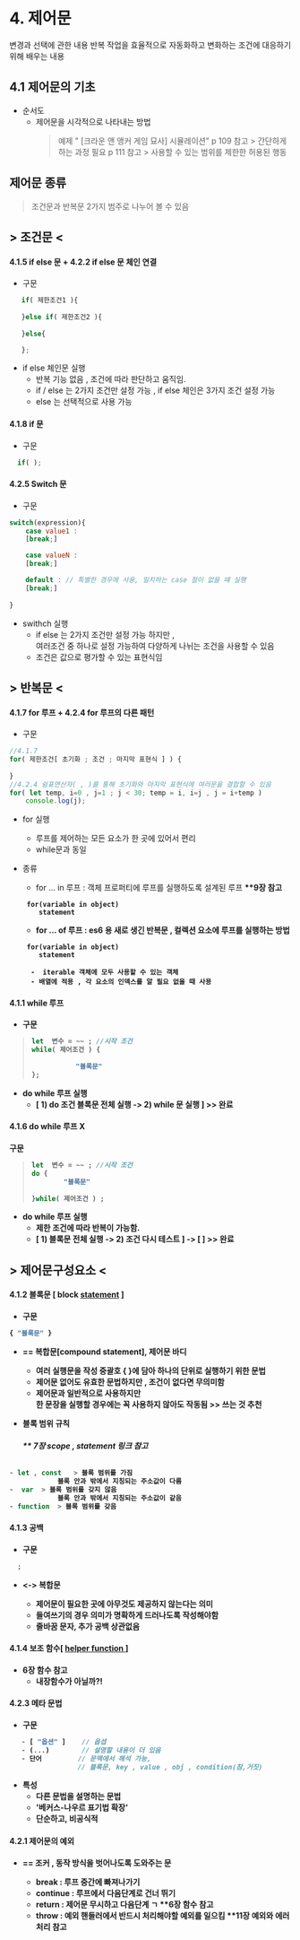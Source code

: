 ﻿# 4. 제어문
변경과 선택에 관한 내용
반복 작업을 효율적으로 자동화하고 변화하는 조건에 대응하기 위해 배우는 내용

## 4.1 제어문의 기초
- 순서도  
	- 제어문을 시각적으로 나타내는 방법 
		> 예제  " [크라운 앤 앵커 게임 묘사] 시뮬레이션"
		   p 109  참고 > 간단하게 하는 과정 필요
		   p 111  참고 >  사용할 수 있는 범위를 제한한 허용된 행동  

## 제어문 종류
> 조건문과 반복문 2가지 범주로 나누어 볼 수 있음

## > 조건문 <
#### 4.1.5 if else 문 + 4.2.2 if else 문 체인 연결 
- 구문 
```javaScript	
   if( 제한조건1 ){
   
   }else if( 제한조건2 ){
   
   }else{ 

   };
```
- if else 체인문 실행  	
	- 반복 기능 없음 , 조건에 따라 판단하고 움직임.
	- if / else 는 2가지 조건만 설정 가능 , if else 체인은 3가지 조건 설정 가능 
	- else 는 선택적으로 사용 가능 

#### 4.1.8 if 문 
- 구문 
```javaScript
  if( );
```

#### 4.2.5 Switch 문
- 구문
```javaScript
switch(expression){
	case value1 :
	[break;]

	case valueN :
	[break;]

	default : // 특별한 경우에 사용, 일치하는 case 절이 없을 떄 실행
	[break;]	
		
}
```
- swithch 실행
	- if else 는 2가지 조건만 설정 가능 하지만 , <br>여러조건 중 하나로 설정 가능하여 다양하게 나뉘는 조건을 사용할 수 있음
	-  조건은 값으로 평가할 수 있는 표현식임 
	



## > 반복문 < 

#### 4.1.7 for 루프  + 4.2.4  for 루프의 다른 패턴
- 구문 
```javaScript
//4.1.7
for( 제한조건[ 초기화 ; 조건 ; 마지막 표현식 ] ) {
 
}
//4.2.4 쉼표연산자( , )를 통해 초기화와 마지막 표현식에 여러문을 결합할 수 있음
for( let temp, i=0 , j=1 ; j < 30; temp = i, i=j , j = i+temp )
	console.log(j);
```
- for 실행 
	- 루프를 제어하는 모든 요소가 한 곳에 있어서 편리 
	- while문과 동일 

- 종류	
	-  for ... in 루프 : 객체 프로퍼티에 루프를 실행하도록 설계된 루프 <Strong>**9장 참고
	```
	 for(variable in object)
		statement 
	```
	
	- for ... of 루프 :  es6 용 새로 생긴 반복문 , 컬렉션 요소에 루프를 실행하는 방법 
	```
	 for(variable in object)
		statement 
	```
		-  iterable 객체에 모두 사용할 수 있는 객체 
		- 배열에 적용 , 각 요소의 인덱스를 알 필요 없을 때 사용 

#### 4.1.1 while 루프 
- 구문
> ```javaScript
> let  변수 = ~~ ; //시작 조건 
> while( 제어조건 ) {       
>          
>            "블록문"
> };

- do while 루프 실행
	- [ 1) do 조건 블록문 전체 실행 ->  2)  while 문 실행 ]  >> 완료 
   
#### 4.1.6 do while 루프 X
 구문
> ```javaScript
> let  변수 = ~~ ; //시작 조건 
> do {
>         "블록문"
>         
> }while( 제어조건 ) ;
> ```
- do while 루프 실행
	- 제한 조건에 따라 반복이 가능함.
	- [ 1) 블록문 전체 실행 ->  2) 조건 다시 테스트 ] -> [     ]  >> 완료 





## > 제어문구성요소 <


####  4.1.2 블록문 [ block [statement](https://developer.mozilla.org/ko/docs/Web/JavaScript/Reference/Statements/block) ]  
- 구문
```javascript
{ "블록문" }
```
- == <Strong>복합문[compound statement], 제어문 바디 
   -  여러 실행문을 작성 중괄호 { }에 담아 하나의 단위로 실행하기 위한 문법   
   -  제어문 없어도 유효한 문법하지만 , 조건이 없다면 무의미함 
   -  제어문과 일반적으로 사용하지만<br> 한 문장을 실행할 경우에는 꼭 사용하지 않아도 작동됨 >> 쓰는 것 추천

- <p><Strong>블록 범위 규칙 <h6>** 7장 scope , statement 링크 참고</p>
 ```javaScript 
 - let , const   > 블록 범위를 가짐 
			 블록 안과 밖에서 지칭되는 주소값이 다름  
-  var  > 블록 범위를 갖지 않음 
             블록 안과 밖에서 지칭되는 주소값이 같음 
- function  > 블록 범위를 갖음 
```

####  4.1.3 공백
- 구문 
```javaScript
  ;
```
- <Strong> <-> 복합문
	- 제어문이 필요한 곳에 아무것도 제공하지 않는다는 의미 
	- 들여쓰기의 경우 의미가 명확하게 드러나도록 작성해야함 
	- 줄바꿈 문자, 추가 공백 상관없음

#### 4.1.4 보조 함수[ [ helper function ](https://vanillajstoolkit.com/helpers/) ] 
- 6장 함수 참고 
	- 내장함수가 아닐까?!


#### 4.2.3 메타 문법 
- 구문 
```javaScript
   - [ "옵션" ]    // 옵셥
   - (...)        // 설명할 내용이 더 있음 
   - 단어         // 문맥에서 해석 가능, 
                 // 블록문, key , value , obj , condition(참,거짓)
``` 
 - 특성
	 - 다른 문법을 설명하는 문법 
	 - '베커스-나우르 표기법 확장'
	 - 단순하고, 비공식적 
		 
#### 4.2.1 제어문의 예외
- <Strong>== 조커 , 동작 방식을 벗어나도록 도와주는 문 
	- break :  루프 중간에 빠져나가기 
	- continue :  루프에서 다음단계로 건너 뛰기
	- return : 제어문 무시하고 다음단계 ㄱ <Strong>**6장 함수 참고 
	- throw : 예외 핸들러에서 반드시 처리해야할 예외를 일으킴 <Strong>**11장 예외와 에러처리 참고







	
















 




		   


   
		
		

















